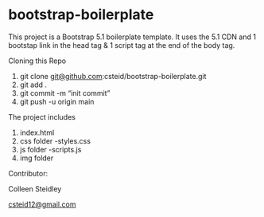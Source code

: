 # bootstrap-boilerplate
This project is a Bootstrap 5.1 boilerplate template. It uses the 5.1 CDN and  1 bootstap link in the head tag & 1 script tag at the end of the body tag.

Cloning this Repo
  1.  git clone git@github.com:csteid/bootstrap-boilerplate.git
  2.  git add .
  3.  git commit -m “init commit”
  4.  git push -u origin main

The project includes 
1. index.html
2. css folder
  -styles.css
3. js folder
  -scripts.js
4. img folder

Contributor:

Colleen Steidley

csteid12@gmail.com 